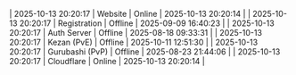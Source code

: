 | 2025-10-13 20:20:17 | Website | Online | 2025-10-13 20:20:14 |
| 2025-10-13 20:20:17 | Registration | Offline | 2025-09-09 16:40:23 |
| 2025-10-13 20:20:17 | Auth Server | Offline | 2025-08-18 09:33:31 |
| 2025-10-13 20:20:17 | Kezan (PvE) | Offline | 2025-10-11 12:51:30 |
| 2025-10-13 20:20:17 | Gurubashi (PvP) | Offline | 2025-08-23 21:44:06 |
| 2025-10-13 20:20:17 | Cloudflare | Online | 2025-10-13 20:20:14 |
